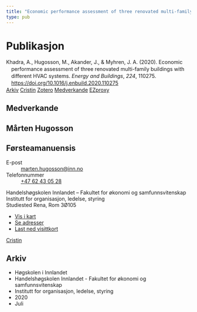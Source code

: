 ```yaml
---
title: "Economic performance assessment of three renovated multi-family buildings with different HVAC systems"
type: pub
---
```

<h1>Publikasjon</h1>
<article id="csl-bib-container-H55I54EQ" class="csl-bib-container">
  <div class="csl-bib-body" style="line-height: 1.35; padding-left: 1em; text-indent:-1em;">
  <div class="csl-entry">Khadra, A., Hugosson, M., Akander, J., &amp; Myhren, J. A. (2020). Economic performance assessment of three renovated multi-family buildings with different HVAC systems. <i>Energy and Buildings</i>, <i>224</i>, 110275. <a href="https://doi.org/10.1016/j.enbuild.2020.110275">https://doi.org/10.1016/j.enbuild.2020.110275</a></div>
</div>
  <div class="csl-bib-buttons">
    <a href="#taxonomy-article-H55I54EQ" class="csl-bib-button">Arkiv</a>
    <a href="https://app.cristin.no/results/show.jsf?id=1820935" alt="Cristin URL" class="csl-bib-button">Cristin</a>
    <a href="http://zotero.org/groups/5022929/items/H55I54EQ" alt="Zotero URL" class="csl-bib-button">Zotero</a>
    <a href="#contributors-article-H55I54EQ" class="csl-bib-button">Medverkande</a>
    <a href="http://ezproxy.inn.no/login?url=https://doi.org/10.1016/j.enbuild.2020.110275" class="csl-bib-button">EZproxy</a>
  </div>
  <div id="csl-bib-meta-container-H55I54EQ"></div>
</article>
<div id="csl-bib-meta-H55I54EQ" class="csl-bib-meta">
  <article id="contributors-article-H55I54EQ" class="contributors-article">
    <h1>Medverkande</h1>
    <div class="personas">
<div class="vrtx-hinn-person-card">
<div class="photo">
<i class="lar la-user-circle missing-person"></i>
</div>
<div class="info">
<hgroup><h1>Mårten Hugosson</h1>
<h2>Førsteamanuensis</h2>
</hgroup><dl>
<dt>E-post</dt>
<dd>
<a href="mailto:marten.hugosson@inn.no">marten.hugosson@inn.no</a>
</dd>
<dt>Telefonnummer</dt>
<dd><a href="tel:+4762430528">
+47 62 43 05 28
</a></dd>
</dl>
<p>
Handelshøgskolen Innlandet – Fakultet for økonomi og samfunnsvitenskap<br>
Institutt for organisasjon, ledelse, styring<br>
Studiested Rena,
Rom 3Ø105
</p>
<ul class="vrtx-hinn-links">
<li><a href="https://www.google.com/maps?q=61.13620,11.37454">Vis i kart</a></li>
<li><a href="https://www.inn.no/finn-en-ansatt/marten-hugosson.html#vrtx-hinn-addresses">Se adresser</a></li>
<li><a href="https://www.inn.no/finn-en-ansatt/marten-hugosson.html?vrtx=vcf">Last ned visittkort</a></li>
</ul>
</div>
</div>
<a href="https://app.cristin.no/persons/show.jsf?id=879091" alt="Cristin URL" class="personas-cristin">Cristin</a>
</div>
  </article>
  <article id="taxonomy-article-H55I54EQ" class="taxonomy-article">
    <h1>Arkiv</h1>
    <ul>
      <li>Høgskolen i Innlandet</li>
      <li>Handelshøgskolen Innlandet - Fakultet for økonomi og samfunnsvitenskap</li>
      <li>Institutt for organisasjon, ledelse, styring</li>
      <li>2020</li>
      <li>Juli</li>
    </ul>
  </article>
</div>
